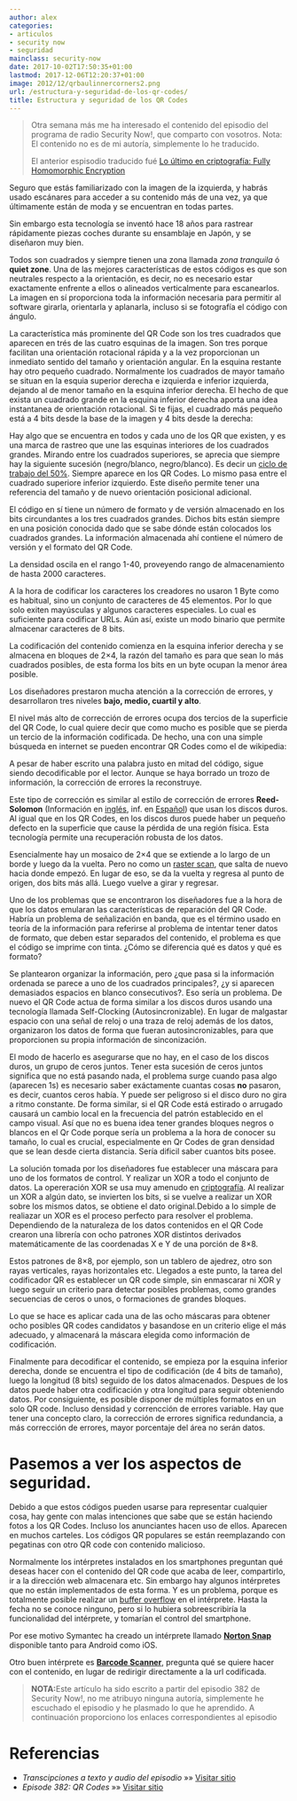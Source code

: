 ```yaml
---
author: alex
categories:
- articulos
- security now
- seguridad
mainclass: security-now
date: 2017-10-02T17:50:35+01:00
lastmod: 2017-12-06T12:20:37+01:00
image: 2012/12/qrbaulinnercorners2.png
url: /estructura-y-seguridad-de-los-qr-codes/
title: Estructura y seguridad de los QR Codes
---
```


> Otra semana más me ha interesado el contenido del episodio del programa de radio Security Now!, que comparto con vosotros. Nota: El contenido no es de mi autoría, simplemente lo he traducido.
>
> El anterior espisodio traducido fué [Lo último en criptografía: Fully Homomorphic Encryption][1]

<!--more--><!--ad-->

<figure>
    <amp-img sizes="(min-width: 300px) 300px, 100vw" on="tap:lightbox1" role="button" tabindex="0" layout="responsive" src="/img/2012/12/linkentrada2-300x300.png" alt="QR Code" width="300px" height="300px" />
</figure>

Seguro que estás familiarizado con la imagen de la izquierda, y habrás usado escánares para acceder a su contenido más de una vez, ya que últimamente están de moda y se encuentran en todas partes.

Sin embargo esta tecnología se inventó hace 18 años para rastrear rápidamente piezas coches durante su ensamblaje en Japón, y se diseñaron muy bien.

Todos son cuadrados y siempre tienen una zona llamada *zona tranquila* ó **quiet zone**. Una de las mejores características de estos códigos es que son neutrales respecto a la orientación, es decir, no es necesario estar exactamente enfrente a ellos o alineados verticalmente para escanearlos. La imagen en sí proporciona toda la información necesaria para permitir al software girarla, orientarla y aplanarla, incluso si se fotografía el código con ángulo.

La característica más prominente del QR Code son los tres cuadrados que aparecen en trés de las cuatro esquinas de la imagen. Son tres porque facilitan una orientación rotacional rápida y a la vez proporcionan un inmediato sentido del tamaño y orientación angular. En la esquina restante hay otro pequeño cuadrado. Normalmente los cuadrados de mayor tamaño se situan en la esquia superior derecha e izquierda e inferior izquierda, dejando al de menor tamaño en la esquina inferior derecha. El hecho de que exista un cuadrado grande en la esquina inferior derecha aporta una idea instantanea de orientación rotacional. Si te fijas, el cuadrado más pequeño está a 4 bits desde la base de la imagen y 4 bits desde la derecha:

<figure>
    <amp-img sizes="(min-width: 280px) 280px, 100vw" on="tap:lightbox1" role="button" tabindex="0" layout="responsive" src="/img/2012/12/qrbaultargetdownright2.png" alt="qrbaultargetdownright" width="280px" height="280px" />
</figure>

Hay algo que se encuentra en todos y cada uno de los QR que existen, y es una marca de rastreo que une las esquinas interiores de los cuadrados grandes. Mirando entre los cuadrados superiores, se aprecia que siempre hay la siguiente sucesión (negro/blanco, negro/blanco). Es decir un <a href="http://es.wikipedia.org/wiki/Ciclo_de_trabajo" target="_blank">ciclo de trabajo del 50%</a>. Siempre aparece en los QR Codes. Lo mismo pasa entre el cuadrado superiore inferior izquierdo. Este diseño permite tener una referencia del tamaño y de nuevo orientación posicional adicional.

<figure>
    <amp-img sizes="(min-width: 280px) 280px, 100vw" on="tap:lightbox1" role="button" tabindex="0" layout="responsive" src="/img/2012/12/qrbaulinnercorners2.png" alt="qrbaulinnercorners" width="280px" height="280px" />
</figure>

El código en sí tiene un número de formato y de versión almacenado en los bits circundantes a los tres cuadrados grandes. Dichos bits están siempre en una posición conocida dado que se sabe dónde están colocados los cuadrados grandes. La información almacenada ahí contiene el número de versión y el formato del QR Code.

La densidad oscila en el rango 1-40, proveyendo rango de almacenamiento de hasta 2000 caracteres.

A la hora de codificar los caracteres los creadores no usaron 1 Byte como es habitual, sino un conjunto de caracteres de 45 elementos. Por lo que solo exiten mayúsculas y algunos caracteres especiales. Lo cual es suficiente para codificar URLs. Aún así, existe un modo binario que permite almacenar caracteres de 8 bits.

La codificación del contenido comienza en la esquina inferior derecha y se almacena en bloques de 2&#215;4, la razón del tamaño es para que sean lo más cuadrados posibles, de esta forma los bits en un byte ocupan la menor área posible.

Los diseñadores prestaron mucha atención a la corrección de errores, y desarrollaron tres niveles **bajo, medio, cuartil y alto**.

El nivel más alto de corrección de errores ocupa dos tercios de la superficie del QR Code, lo cual quiere decir que como mucho es posible que se pierda un tercio de la información codificada. De hecho, una con una simple búsqueda en internet se pueden encontrar QR Codes como el de wikipedia:

<figure>
    <amp-img sizes="(min-width: 564px) 564px, 100vw" on="tap:lightbox1" role="button" tabindex="0" layout="responsive" src="/img/2012/12/Custom_QR_code_Wikipedia2.png" alt="Custom_QR_code_Wikipedia" width="564px" height="396px" />
</figure>

A pesar de haber escrito una palabra justo en mitad del código, sigue siendo decodificable por el lector. Aunque se haya borrado un trozo de información, la corrección de errores la reconstruye.

Este tipo de corrección es similar al estilo de corrección de errores **Reed-Solomon** (Información en <a href="http://en.wikipedia.org/wiki/Reed%E2%80%93Solomon_error_correction" target="_blank">inglés</a>, inf. en <a href="http://es.wikipedia.org/wiki/Reed-Solomon" target="_blank">Español</a>) que usan los discos duros. Al igual que en los QR Codes, en los discos duros puede haber un pequeño defecto en la superficie que cause la pérdida de una región física. Esta tecnología permite una recuperación robusta de los datos.

Esencialmente hay un mosaico de 2&#215;4 que se extiende a lo largo de un borde y luego da la vuelta. Pero no como un <a href="http://en.wikipedia.org/wiki/Raster_scan" target="_blank">raster scan</a>, que salta de nuevo hacia donde empezó. En lugar de eso, se da la vuelta y regresa al punto de origen, dos bits más allá. Luego vuelve a girar y regresar.

Uno de los problemas que se encontraron los diseñadores fue a la hora de que los datos emularan las características de reparación del QR Code. Habría un problema de señalización en banda, que es el término usado en teoría de la información para referirse al problema de intentar tener datos de formato, que deben estar separados del contenido, el problema es que el código se imprime con tinta. ¿Cómo se diferencia qué es datos y qué es formato?

Se plantearon organizar la información, pero ¿que pasa si la información ordenada se parece a uno de los cuadrados principales?, ¿y si aparecen demasiados espacios en blanco consecutivos?. Eso sería un problema. De nuevo el QR Code actua de forma similar a los discos duros usando una tecnología llamada Self-Clocking (Autosincronizable). En lugar de malgastar espacio con una señal de reloj o una traza de reloj además de los datos, organizaron los datos de forma que fueran autosincronizables, para que proporcionen su propia información de sinconización.

El modo de hacerlo es asegurarse que no hay, en el caso de los discos duros, un grupo de ceros juntos. Tener esta sucesión de ceros juntos significa que no está pasando nada, el problema surge cuando pasa algo (aparecen 1s) es necesario saber exáctamente cuantas cosas **no** pasaron, es decir, cuantos ceros había. Y puede ser peligroso si el disco duro no gira a ritmo constante. De forma similar, si el QR Code está estirado o arrugado causará un cambio local en la frecuencia del patrón establecido en el campo visual. Así que no es buena idea tener grandes bloques negros o blancos en el Qr Code porque sería un problema a la hora de conocer su tamaño, lo cual es crucial, especialmente en Qr Codes de gran densidad que se lean desde cierta distancia. Sería dificil saber cuantos bits posee.

La solución tomada por los diseñadores fue establecer una máscara para uno de los formatos de control. Y realizar un XOR a todo el conjunto de datos. La opereración XOR se usa muy amenudo en [criptografía][2]. Al realizar un XOR a algún dato, se invierten los bits, si se vuelve a realizar un XOR sobre los mismos datos, se obtiene el dato original.Debido a lo simple de realiazar un XOR es el proceso perfecto para resolver el problema. Dependiendo de la naturaleza de los datos contenidos en el QR Code crearon una librería con ocho patrones XOR distintos derivados matemáticamente de las coordenadas X e Y de una porción de 8&#215;8.

Estos patrones de 8&#215;8, por ejemplo, son un tablero de ajedrez, otro son rayas verticales, rayas horizontales etc. Llegados a este punto, la tarea del codificador QR es establecer un QR code simple, sin enmascarar ni XOR y luego seguir un criterio para detectar posibles problemas, como grandes secuencias de ceros o unos, o formaciones de grandes bloques.

Lo que se hace es aplicar cada una de las ocho máscaras para obtener ocho posibles QR codes candidatos y basandose en un criterio elige el más adecuado, y almacenará la máscara elegida como información de codificación.

Finalmente para decodificar el contenido, se empieza por la esquina inferior derecha, donde se encuentra el tipo de codificación (de 4 bits de tamaño), luego la longitud (8 bits) seguido de los datos almacenados. Despues de los datos puede haber otra codificación y otra longitud para seguir obteniendo datos. Por consiguiente, es posible disponer de múltiples formatos en un solo QR code. Incluso densidad y correncción de errores variable. Hay que tener una concepto claro, la corrección de errores significa redundancia, a más corrección de errores, mayor porcentaje del área no serán datos.

# **Pasemos a ver los aspectos de seguridad.**

Debido a que estos códigos pueden usarse para representar cualquier cosa, hay gente con malas intenciones que sabe que se están haciendo fotos a los QR Codes. Incluso los anunciantes hacen uso de ellos. Aparecen en muchos carteles. Los códigos QR populares se están reemplazando con pegatinas con otro QR code con contenido malicioso.

Normalmente los intérpretes instalados en los smartphones preguntan qué deseas hacer con el contenido del QR code que acaba de leer, compartirlo, ir a la dirección web almacenara etc. Sin embargo hay algunos intérpretes que no están implementados de esta forma. Y es un problema, porque es totalmente posible realizar un [buffer overflow][3] en el intérprete. Hasta la fecha no se conoce ninguno, pero si lo hubiera sobreescribiría la funcionalidad del intérprete, y tomarían el control del smartphone.

Por ese motivo Symantec ha creado un intérprete llamado **<a href="https://play.google.com/store/apps/details?id=com.symantec.norton.snap&hl=en" target="_blank">Norton Snap</a>** disponible tanto para Android como iOS.

Otro buen intérprete es **<a href="https://play.google.com/store/apps/details?id=com.google.zxing.client.android&feature=search_result#?t=W251bGwsMSwxLDEsImNvbS5nb29nbGUuenhpbmcuY2xpZW50LmFuZHJvaWQiXQ.." target="_blank">Barcode Scanner</a>**, pregunta qué se quiere hacer con el contenido, en lugar de redirigir directamente a la url codificada.


> <strong>NOTA:</strong>Este artículo ha sido escrito a partir del episodio 382 de Security Now!, no me atribuyo ninguna autoría, simplemente he escuchado el episodio y he plasmado lo que he aprendido. A continuación proporciono los enlaces correspondientes al episodio

# Referencias

- *Transcipciones a texto y audio del episodio* »» <a href="http://www.grc.com/securitynow.htm" target="_blank">Visitar sitio</a>
- *Episode 382: QR Codes* »» <a href="http://twit.tv/show/security-now/382" target="_blank">Visitar sitio</a>

 [1]: https://elbauldelprogramador.com/lo-ultimo-en-criptografia-fully-homomorphic-encryption/
 [2]: https://elbauldelprogramador.com/lo-ultimo-en-criptografia-fully-homomorphic-encryption/ "Lo último en criptografía: Fully Homomorphic Encryption"
 [3]: https://elbauldelprogramador.com/explotacion-buffers-overflows-y-exploits-parte-i/ "Explotación – Buffers OverFlows y exploits (Parte I)"
